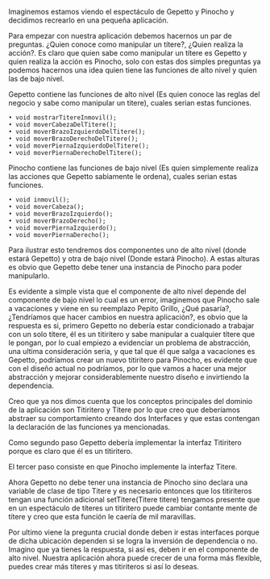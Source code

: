 Imaginemos estamos viendo el espectáculo de Gepetto y Pinocho y decidimos recrearlo en una pequeña aplicación.

Para empezar con nuestra aplicación debemos hacernos un par de preguntas.
¿Quien conoce como manipular un títere?, ¿Quien realiza la acción?. Es claro que quien sabe como manipular un títere es Gepetto y quien realiza la acción es Pinocho, solo con estas dos simples preguntas ya podemos hacernos una idea quien tiene las funciones de alto nivel y quien las de bajo nivel.

Gepetto contiene las funciones de alto nivel (Es quien conoce las reglas del negocio y sabe como manipular un titere), cuales serian estas funciones.

    • void mostrarTitereInmovil();
    • void moverCabezaDelTitere();
    • void moverBrazoIzquierdoDelTitere();
    • void moverBrazoDerechoDelTitere();
    • void moverPiernaIzquierdoDelTitere();
    • void moverPiernaDerechoDelTitere();

Pinocho contiene las funciones de bajo nivel (Es quien simplemente realiza las acciones que Gepetto sabiamente le ordena), cuales serian estas funciones.

    • void inmovil();
    • void moverCabeza();
    • void moverBrazoIzquierdo();
    • void moverBrazoDerecho();
    • void moverPiernaIzquierdo();
    • void moverPiernaDerecho();


Para ilustrar esto tendremos dos componentes uno de alto nivel (donde estará Gepetto) y otra de bajo nivel (Donde estará Pinocho). A estas alturas es obvio que Gepetto debe tener una instancia de Pinocho para poder manipularlo.

Es evidente a simple vista que el componente de alto nivel depende del componente de bajo nivel lo cual es un error, imaginemos que Pinocho sale a vacaciones y viene en su reemplazo Pepito Grillo, ¿Qué pasaría?, ¿Tendríamos que hacer cambios en nuestra aplicación?, es obvio que la respuesta es si, primero Gepetto no debería estar condicionado a trabajar con un solo títere, él es un titiritero y sabe manipular a cualquier títere que le pongan, por lo cual empiezo a evidenciar un problema de abstracción, una ultima consideración seria, y que tal que él que salga a vacaciones es Gepetto, podríamos crear un nuevo titiritero para Pinocho, es evidente que con el diseño actual no podríamos, por lo que vamos a hacer una mejor abstracción y mejorar considerablemente nuestro diseño e invirtiendo la dependencia.

Creo que ya nos dimos cuenta que los conceptos principales del dominio de la aplicación son Titiritero y Títere por lo que creo que deberíamos abstraer su comportamiento creando dos Interfaces y que estas contengan la declaración de las funciones ya mencionadas.

Como segundo paso Gepetto debería implementar la interfaz Titiritero porque es claro que él es un titiritero.

El tercer paso consiste en que Pinocho implemente la interfaz Titere.

Ahora Gepetto no debe tener una instancia de Pinocho sino declara una variable de clase de tipo Titere y es necesario entonces que los titiriteros tengan una función adicional setTitere(Titere titere) tengamos presente que en un espectáculo de títeres un titiritero puede cambiar contante mente de títere y creo que esta función le caería de mil maravillas.

Por ultimo viene la pregunta crucial donde deben ir estas interfaces porque de dicha ubicación dependen si se logra la inversión de dependencia o no.  Imagino que ya tienes la respuesta, si así es, deben ir en el componente de alto nivel.
Nuestra aplicación ahora puede crecer de una forma más flexible, puedes crear más títeres y mas titiriteros si así lo deseas.